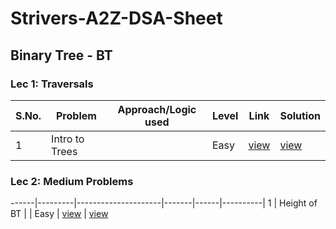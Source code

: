 # Strivers-A2Z-DSA-Sheet



## Binary Tree - BT
### Lec 1: Traversals 
S.No. | Problem | Approach/Logic used | Level | Link | Solution |
------|---------|---------------------|-------|------|----------|
1 | Intro to Trees  |  | Easy | [view](link) | [view](https://github.com/rishav197/Strivers-A2Z-DSA-Sheet/blob/main/BinaryTree/intro-to-trees.cpp) 

### Lec 2: Medium Problems 
------|---------|---------------------|-------|------|----------|
1 | Height of BT |  | Easy | [view](link) | [view](https://github.com/rishav197/Strivers-A2Z-DSA-Sheet/blob/main/BinaryTree/height-of-BT.cpp) 